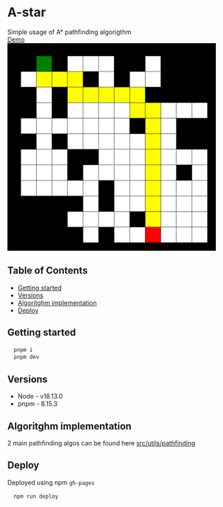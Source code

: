 # A-star

Simple usage of A\* pathfinding algorigthm  
[Demo](https://arickcodeguy.github.io/a-star/)  
![Preview](preview.png)

## Table of Contents

- [Getting started](#getting-started)
- [Versions](#versions)
- [Algoritghm implementation](#algorithm-implementation)
- [Deploy](#deploy)

## Getting started

```cmd
  pnpm i
  pnpm dev
```

## Versions

- Node - v18.13.0
- pnpm - 8.15.3

## Algoritghm implementation

2 main pathfinding algos can be found here
[src/utils/pathfinding](https://github.com/ArickCodeGuy/a-star/tree/main/src/utils/pathfinding)

## Deploy

Deployed using npm `gh-pages`

```cmd
  npm run deploy
```
